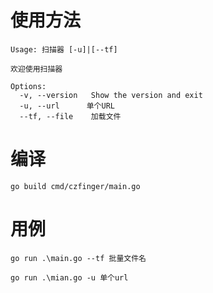 # 使用方法

```
Usage: 扫描器 [-u]|[--tf]

欢迎使用扫描器

Options:
  -v, --version   Show the version and exit
  -u, --url      单个URL
  --tf, --file    加载文件
  ```
  

# 编译
```
go build cmd/czfinger/main.go
```
 
# 用例
```
go run .\main.go --tf 批量文件名

go run .\mian.go -u 单个url
